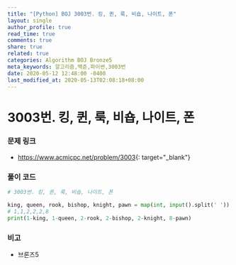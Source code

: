 ```yaml
---
title: "[Python] BOJ 3003번. 킹, 퀸, 룩, 비숍, 나이트, 폰"
layout: single
author_profile: true
read_time: true
comments: true
share: true
related: true
categories: Algorithm BOJ Bronze5
meta_keywords: 알고리즘,백준,파이썬,3003번
date: 2020-05-12 12:48:00 -0400
last_modified_at: 2020-05-13T02:08:18+08:00
---
```


# 3003번. 킹, 퀸, 룩, 비숍, 나이트, 폰

### 문제 링크

- <https://www.acmicpc.net/problem/3003>{: target="\_blank"}

### 풀이 코드

```python
# 3003번. 킹, 퀸, 룩, 비숍, 나이트, 폰

king, queen, rook, bishop, knight, pawn = map(int, input().split(' '))
# 1,1,2,2,2,8
print(1-king, 1-queen, 2-rook, 2-bishop, 2-knight, 8-pawn)
```

### 비고

- 브론즈5
